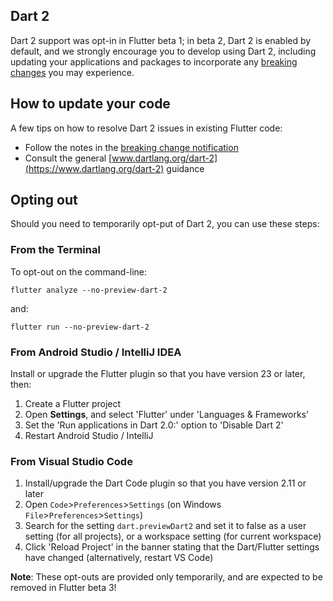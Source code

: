 ## Dart 2

Dart 2 support was opt-in in Flutter beta 1; in beta 2, Dart 2 is enabled by default, and we strongly encourage 
you to develop using Dart 2, including updating your applications and packages to incorporate any [breaking changes](https://groups.google.com/forum/#!topic/flutter-dev/H8dDhWg_c8I) you may experience.

## How to update your code

A few tips on how to resolve Dart 2 issues in existing Flutter code:

- Follow the notes in the [breaking change notification](https://groups.google.com/forum/#!topic/flutter-dev/H8dDhWg_c8I)
- Consult the general [www.dartlang.org/dart-2](https://www.dartlang.org/dart-2) guidance

## Opting out

Should you need to temporarily opt-put of Dart 2, you can use these steps:

### From the Terminal

To opt-out on the command-line:

```
flutter analyze --no-preview-dart-2
```

and:

```
flutter run --no-preview-dart-2
```

### From Android Studio / IntelliJ IDEA

Install or upgrade the Flutter plugin so that you have version 23 or later, then:
1. Create a Flutter project
1. Open **Settings**, and select 'Flutter' under 'Languages & Frameworks'
1. Set the 'Run applications in Dart 2.0:' option to 'Disable Dart 2'
1. Restart Android Studio / IntelliJ

### From Visual Studio Code

1. Install/upgrade the Dart Code plugin so that you have version 2.11 or later
1. Open `Code`>`Preferences`>`Settings` (on Windows `File`>`Preferences`>`Settings`)
1. Search for the setting `dart.previewDart2` and set it to false as a user setting (for all projects), or a workspace setting (for current workspace)
1. Click 'Reload Project' in the banner stating that the Dart/Flutter settings have changed (alternatively, restart VS Code)

**Note**: These opt-outs are provided only temporarily, and are expected to be removed in Flutter beta 3!
